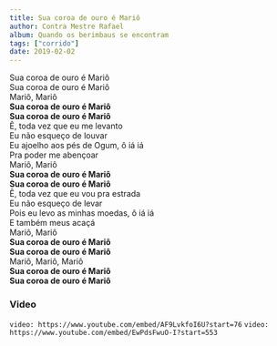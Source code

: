 ```yaml
---
title: Sua coroa de ouro é Mariô
author: Contra Mestre Rafael
album: Quando os berimbaus se encontram
tags: ["corrido"]
date: 2019-02-02
---
```


Sua coroa de ouro é Mariô  
Sua coroa de ouro é Mariô  
Mariô, Mariô  
**Sua coroa de ouro é Mariô**  
**Sua coroa de ouro é Mariô**  
Ê, toda vez que eu me levanto  
Eu não esqueço de louvar  
Eu ajoelho aos pés de Ogum, ô iá iá  
Pra poder me abençoar  
Mariô, Mariô  
**Sua coroa de ouro é Mariô**  
**Sua coroa de ouro é Mariô**  
Ê, toda vez que eu vou pra estrada  
Eu não esqueço de levar  
Pois eu levo as minhas moedas, ô iá iá  
E também meus acaçá  
Mariô, Mariô  
**Sua coroa de ouro é Mariô**  
**Sua coroa de ouro é Mariô**  
Mariô, Mariô, Mariô  
**Sua coroa de ouro é Mariô**  
**Sua coroa de ouro é Mariô**

### Video

`video: https://www.youtube.com/embed/AF9LvkfoI6U?start=76`
`video: https://www.youtube.com/embed/EwPdsFwuO-I?start=553`
